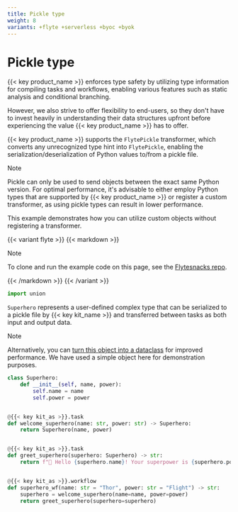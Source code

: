 ```yaml
---
title: Pickle type
weight: 8
variants: +flyte +serverless +byoc +byok
---
```


# Pickle type


{{< key product_name >}} enforces type safety by utilizing type information for compiling tasks and workflows,
enabling various features such as static analysis and conditional branching.

However, we also strive to offer flexibility to end-users, so they don't have to invest heavily
in understanding their data structures upfront before experiencing the value {{< key product_name >}} has to offer.

{{< key product_name >}} supports the `FlytePickle` transformer, which converts any unrecognized type hint into `FlytePickle`,
enabling the serialization/deserialization of Python values to/from a pickle file.

> [!NOTE]
> Pickle can only be used to send objects between the exact same Python version.
> For optimal performance, it's advisable to either employ Python types that are supported by {{< key product_name >}}
> or register a custom transformer, as using pickle types can result in lower performance.

This example demonstrates how you can utilize custom objects without registering a transformer.

{{< variant flyte >}}
{{< markdown >}}

<!-- TODO: Remove mention of FLytesnacks repo below -->
> [!NOTE]
> To clone and run the example code on this page, see the [Flytesnacks repo](https://github.com/flyteorg/flytesnacks/tree/master/examples/data_types_and_io/).

{{< /markdown >}}
{{< /variant >}}

```python
import union
```

`Superhero` represents a user-defined complex type that can be serialized to a pickle file by {{< key kit_name >}}
and transferred between tasks as both input and output data.

> [!NOTE]
> Alternatively, you can [turn this object into a dataclass](./dataclass.md) for improved performance.
> We have used a simple object here for demonstration purposes.

```python
class Superhero:
    def __init__(self, name, power):
        self.name = name
        self.power = power


@{{< key kit_as >}}.task
def welcome_superhero(name: str, power: str) -> Superhero:
    return Superhero(name, power)


@{{< key kit_as >}}.task
def greet_superhero(superhero: Superhero) -> str:
    return f"👋 Hello {superhero.name}! Your superpower is {superhero.power}."


@{{< key kit_as >}}.workflow
def superhero_wf(name: str = "Thor", power: str = "Flight") -> str:
    superhero = welcome_superhero(name=name, power=power)
    return greet_superhero(superhero=superhero)
```
